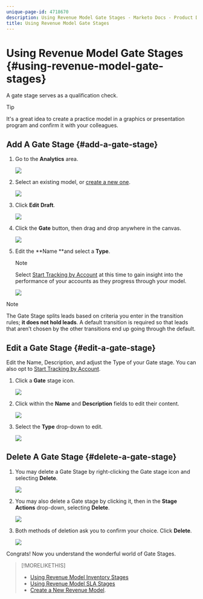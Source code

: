 ```yaml
---
unique-page-id: 4718670
description: Using Revenue Model Gate Stages - Marketo Docs - Product Documentation
title: Using Revenue Model Gate Stages
---
```


# Using Revenue Model Gate Stages {#using-revenue-model-gate-stages}

A gate stage serves as a qualification check.

>[!TIP]
>
>It's a great idea to create a practice model in a graphics or presentation program and confirm it with your colleagues.

## Add A Gate Stage {#add-a-gate-stage}

1. Go to the **Analytics** area.

   ![](assets/image2015-4-27-23-3a27-3a43.png)

1. Select an existing model, or [create a new one](create-a-new-revenue-model.md).

   ![](assets/image2015-4-27-15-3a6-3a30.png)

1. Click **Edit** **Draft**.

   ![](assets/image2015-4-27-12-3a10-3a49.png)

1. Click the **Gate** button, then drag and drop anywhere in the canvas.

   ![](assets/image2015-4-27-16-3a54-3a19.png)

1. Edit the **Name **and select a **Type**.

   >[!NOTE]
   >
   >Select [Start Tracking by Account](start-tracking-by-account-in-the-revenue-modeler.md) at this time to gain insight into the performance of your accounts as they progress through your model.

   ![](assets/image2015-4-28-12-3a1-3a7.png)

>[!NOTE]
>
>The Gate Stage splits leads based on criteria you enter in the transition rules; **it does not hold leads**. A default transition is required so that leads that aren’t chosen by the other transitions end up going through the default.

## Edit a Gate Stage {#edit-a-gate-stage}

Edit the Name, Description, and adjust the Type of your Gate stage. You can also opt to [Start Tracking by Account](start-tracking-by-account-in-the-revenue-modeler.md).

1. Click a **Gate** stage icon.

   ![](assets/image2015-4-27-17-3a11-3a41.png)

1. Click within the **Name** and **Description** fields to edit their content.

   ![](assets/image2015-4-28-12-3a17-3a22.png)

1. Select the **Type** drop-down to edit.

   ![](assets/image2015-4-27-17-3a14-3a7.png)

## Delete A Gate Stage {#delete-a-gate-stage}

1. You may delete a Gate Stage by right-clicking the Gate stage icon and selecting **Delete**.

   ![](assets/image2015-4-28-12-3a30-3a19.png)

1. You may also delete a Gate stage by clicking it, then in the **Stage Actions** drop-down, selecting **Delete**.

   ![](assets/image2015-4-28-12-3a56-3a28.png)

1. Both methods of deletion ask you to confirm your choice. Click **Delete**.

   ![](assets/image2015-4-28-12-3a52-3a22.png)

Congrats! Now you understand the wonderful world of Gate Stages.

>[!MORELIKETHIS]
>
>* [Using Revenue Model Inventory Stages](using-revenue-model-inventory-stages.md)
>* [Using Revenue Model SLA Stages](using-revenue-model-sla-stages.md)
>* [Create a New Revenue Model](create-a-new-revenue-model.md).
>


